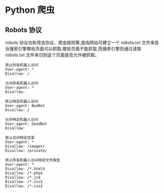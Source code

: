 # Python 爬虫

## Robots 协议

robots 协议也称爬虫协议、爬虫规则等,是指网站可建立一个 robots.txt 文件来告诉搜索引擎哪些页面可以抓取,哪些页面不能抓取,而搜索引擎则通过读取 robots.txt 文件来识别这个页面是否允许被抓取。

```
禁止所有机器人访问
User-agent: *
Disallow: /

允许所有机器人访问
User-agent: *
Disallow:

禁止特定机器人访问
User-agent: BadBot
Disallow: /

允许特定机器人访问
User-agent: GoodBot
Disallow:

禁止访问特定目录
User-agent: *
Disallow: /images/
Disallow: /private/

禁止所有机器人访问特定文件类型
User-agent: *
Disallow: /*.html$
Disallow: /*.php$
Disallow: /*.js$
Disallow: /*.inc$
Disallow: /*.css$

```

